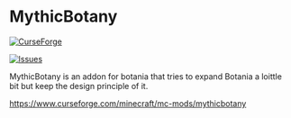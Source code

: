 # MythicBotany

[![CurseForge](http://cf.way2muchnoise.eu/full_400058_downloads.svg)](https://www.curseforge.com/minecraft/mc-mods/mythicbotany)

[![Issues](https://img.shields.io/github/issues/noeppi-noeppi/MythicBotany?label=Issues)](https://github.com/noeppi-noeppi/MythicBotany/issues)

MythicBotany is an addon for botania that tries to expand Botania a loittle bit but keep the design principle of it.

https://www.curseforge.com/minecraft/mc-mods/mythicbotany